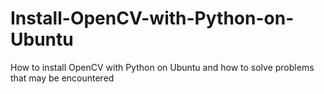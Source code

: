 # Install-OpenCV-with-Python-on-Ubuntu
How to install OpenCV with Python on Ubuntu and how to solve problems that may be encountered
